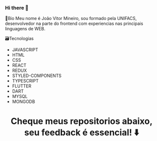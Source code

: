 ### Hi there 👋

📝Bio
Meu nome é João Vitor Mineiro, sou formado pela UNIFACS, desenvolvedor na parte do frontend com experiencias nas principais linguagens de WEB. 

🗃️Tecnologias
- JAVASCRIPT
- HTML
- CSS
- REACT
- REDUX
- STYLED-COMPONENTS
- TYPESCRIPT
- FLUTTER
- DART
- MYSQL 
- MONGODB

<h1 align="center">Cheque meus repositorios abaixo, seu feedback é essencial! ⬇️</h1>
